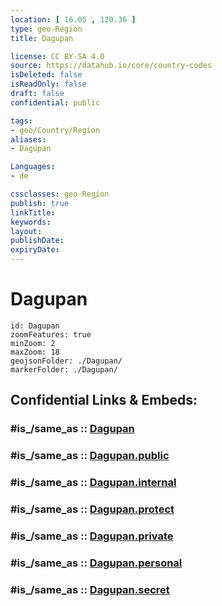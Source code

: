```yaml
---
location: [ 16.05 , 120.36 ] 
type: geo-Region
title: Dagupan

license: CC BY-SA 4.0
source: https://datahub.io/core/country-codes
isDeleted: false
isReadOnly: false
draft: false
confidential: public

tags:
- geo/Country/Region
aliases:
- Dagupan

Languages:
- de

cssclasses: geo-Region
publish: true
linkTitle: 
keywords: 
layout: 
publishDate: 
expiryDate: 
---
```


# Dagupan

```leaflet
id: Dagupan
zoomFeatures: true 
minZoom: 2 
maxZoom: 18
geojsonFolder: ./Dagupan/
markerFolder: ./Dagupan/
```


## Confidential Links & Embeds: 

### #is_/same_as :: [Dagupan](/_Standards/Earth/Continent/Asia/Asia~South~East/Malay_Archipelago/Philippines/Regions~Philippines/Dagupan.md) 

### #is_/same_as :: [Dagupan.public](/_public/Earth/Continent/Asia/Asia~South~East/Malay_Archipelago/Philippines/Regions~Philippines/Dagupan.public.md) 

### #is_/same_as :: [Dagupan.internal](/_internal/Earth/Continent/Asia/Asia~South~East/Malay_Archipelago/Philippines/Regions~Philippines/Dagupan.internal.md) 

### #is_/same_as :: [Dagupan.protect](/_protect/Earth/Continent/Asia/Asia~South~East/Malay_Archipelago/Philippines/Regions~Philippines/Dagupan.protect.md) 

### #is_/same_as :: [Dagupan.private](/_private/Earth/Continent/Asia/Asia~South~East/Malay_Archipelago/Philippines/Regions~Philippines/Dagupan.private.md) 

### #is_/same_as :: [Dagupan.personal](/_personal/Earth/Continent/Asia/Asia~South~East/Malay_Archipelago/Philippines/Regions~Philippines/Dagupan.personal.md) 

### #is_/same_as :: [Dagupan.secret](/_secret/Earth/Continent/Asia/Asia~South~East/Malay_Archipelago/Philippines/Regions~Philippines/Dagupan.secret.md)

